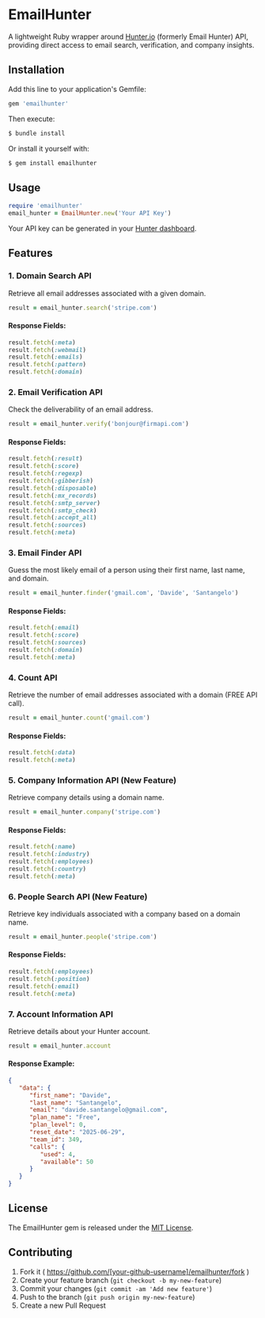 # EmailHunter

A lightweight Ruby wrapper around [Hunter.io](https://hunter.io/) (formerly Email Hunter) API, providing direct access to email search, verification, and company insights.

## Installation

Add this line to your application's Gemfile:

```ruby
gem 'emailhunter'
```

Then execute:

```sh
$ bundle install
```

Or install it yourself with:

```sh
$ gem install emailhunter
```

## Usage

```ruby
require 'emailhunter'
email_hunter = EmailHunter.new('Your API Key')
```

Your API key can be generated in your [Hunter dashboard](https://hunter.io).

## Features

### 1. Domain Search API
Retrieve all email addresses associated with a given domain.

```ruby
result = email_hunter.search('stripe.com')
```

#### Response Fields:
```ruby
result.fetch(:meta)
result.fetch(:webmail)
result.fetch(:emails)
result.fetch(:pattern)
result.fetch(:domain)
```

### 2. Email Verification API
Check the deliverability of an email address.

```ruby
result = email_hunter.verify('bonjour@firmapi.com')
```

#### Response Fields:
```ruby
result.fetch(:result)
result.fetch(:score)
result.fetch(:regexp)
result.fetch(:gibberish)
result.fetch(:disposable)
result.fetch(:mx_records)
result.fetch(:smtp_server)
result.fetch(:smtp_check)
result.fetch(:accept_all)
result.fetch(:sources)
result.fetch(:meta)
```

### 3. Email Finder API
Guess the most likely email of a person using their first name, last name, and domain.

```ruby
result = email_hunter.finder('gmail.com', 'Davide', 'Santangelo')
```

#### Response Fields:
```ruby
result.fetch(:email)
result.fetch(:score)
result.fetch(:sources)
result.fetch(:domain)
result.fetch(:meta)
```

### 4. Count API
Retrieve the number of email addresses associated with a domain (FREE API call).

```ruby
result = email_hunter.count('gmail.com')
```

#### Response Fields:
```ruby
result.fetch(:data)
result.fetch(:meta)
```

### 5. Company Information API (New Feature)
Retrieve company details using a domain name.

```ruby
result = email_hunter.company('stripe.com')
```

#### Response Fields:
```ruby
result.fetch(:name)
result.fetch(:industry)
result.fetch(:employees)
result.fetch(:country)
result.fetch(:meta)
```

### 6. People Search API (New Feature)
Retrieve key individuals associated with a company based on a domain name.

```ruby
result = email_hunter.people('stripe.com')
```

#### Response Fields:
```ruby
result.fetch(:employees)
result.fetch(:position)
result.fetch(:email)
result.fetch(:meta)
```

### 7. Account Information API
Retrieve details about your Hunter account.

```ruby
result = email_hunter.account
```

#### Response Example:
```json
{
   "data": {
      "first_name": "Davide",
      "last_name": "Santangelo",
      "email": "davide.santangelo@gmail.com",
      "plan_name": "Free",
      "plan_level": 0,
      "reset_date": "2025-06-29",
      "team_id": 349,
      "calls": {
         "used": 4,
         "available": 50
      }
   }
}
```

## License

The EmailHunter gem is released under the [MIT License](https://opensource.org/licenses/MIT).

## Contributing

1. Fork it ( https://github.com/[your-github-username]/emailhunter/fork )
2. Create your feature branch (`git checkout -b my-new-feature`)
3. Commit your changes (`git commit -am 'Add new feature'`)
4. Push to the branch (`git push origin my-new-feature`)
5. Create a new Pull Request

